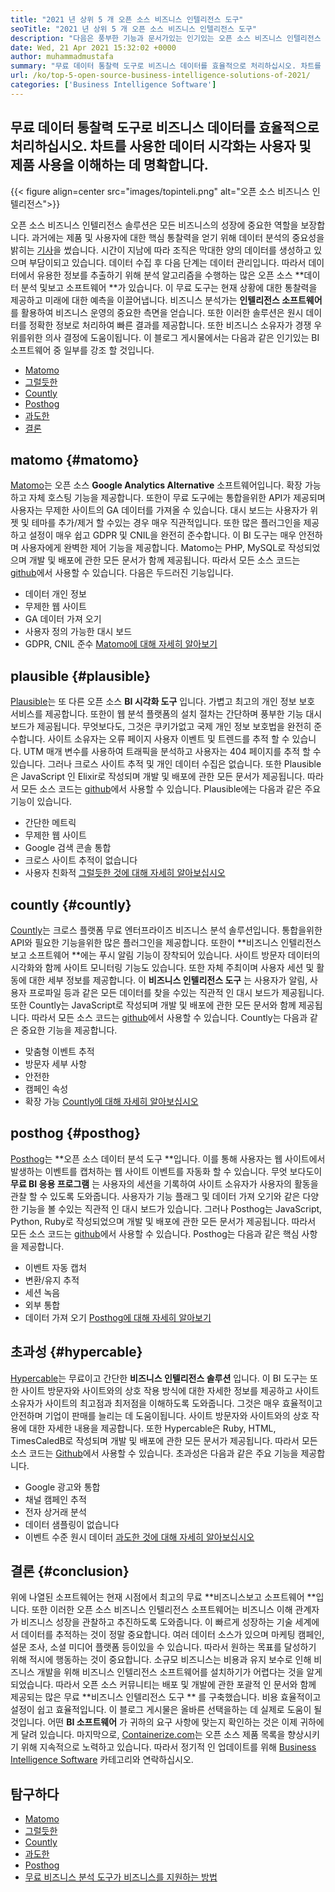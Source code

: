 ```yaml
---
title: "2021 년 상위 5 개 오픈 소스 비즈니스 인텔리전스 도구" 
seoTitle: "2021 년 상위 5 개 오픈 소스 비즈니스 인텔리전스 도구" 
description: "다음은 풍부한 기능과 문서가있는 인기있는 오픈 소스 비즈니스 인텔리전스 도구 목록입니다. 이것들은 마토모, 그럴듯하고 카운트로 등입니다." 
date: Wed, 21 Apr 2021 15:32:02 +0000
author: muhammadmustafa
summary: "무료 데이터 통찰력 도구로 비즈니스 데이터를 효율적으로 처리하십시오. 차트를 사용한 데이터 시각화는 사용자 및 제품 사용을 이해하는 데 명확합니다." 
url: /ko/top-5-open-source-business-intelligence-solutions-of-2021/
categories: ['Business Intelligence Software']
---
```


## 무료 데이터 통찰력 도구로 비즈니스 데이터를 효율적으로 처리하십시오. 차트를 사용한 데이터 시각화는 사용자 및 제품 사용을 이해하는 데 명확합니다.

{{< figure align=center src="images/topinteli.png" alt="오픈 소스 비즈니스 인텔리전스">}}

오픈 소스 비즈니스 인텔리전스 솔루션은 모든 비즈니스의 성장에 중요한 역할을 보장합니다. 과거에는 제품 및 사용자에 대한 핵심 통찰력을 얻기 위해 데이터 분석의 중요성을 밝히는 [기사][1]을 썼습니다. 시간이 지남에 따라 조직은 막대한 양의 데이터를 생성하고 있으며 부담이되고 있습니다. 데이터 수집 후 다음 단계는 데이터 관리입니다. 따라서 데이터에서 유용한 정보를 추출하기 위해 분석 알고리즘을 수행하는 많은 오픈 소스 **데이터 분석 및보고 소프트웨어 **가 있습니다. 이 무료 도구는 현재 상황에 대한 통찰력을 제공하고 미래에 대한 예측을 이끌어냅니다. 비즈니스 분석가는  **인텔리전스 소프트웨어**  를 활용하여 비즈니스 운영의 중요한 측면을 얻습니다. 또한 이러한 솔루션은 원시 데이터를 정확한 정보로 처리하여 빠른 결과를 제공합니다. 또한 비즈니스 소유자가 경쟁 우위를위한 의사 결정에 도움이됩니다. 이 블로그 게시물에서는 다음과 같은 인기있는 BI 소프트웨어 중 일부를 강조 할 것입니다.
  * [Matomo][2]
  * [그럴듯한][3]
  * [Countly][4]
  * [Posthog][5]
  * [과도한][6]
  * [결론][7]

## matomo   {#matomo}
[Matomo][8]는 오픈 소스 **Google Analytics Alternative**  소프트웨어입니다. 확장 가능하고 자체 호스팅 기능을 제공합니다. 또한이 무료 도구에는 통합을위한 API가 제공되며 사용자는 무제한 사이트의 GA 데이터를 가져올 수 있습니다. 대시 보드는 사용자가 위젯 및 테마를 추가/제거 할 수있는 경우 매우 직관적입니다. 또한 많은 플러그인을 제공하고 설정이 매우 쉽고 GDPR 및 CNIL을 완전히 준수합니다. 이 BI 도구는 매우 안전하며 사용자에게 완벽한 제어 기능을 제공합니다. Matomo는 PHP, MySQL로 작성되었으며 개발 및 배포에 관한 모든 문서가 함께 제공됩니다. 따라서 모든 소스 코드는 [github][9]에서 사용할 수 있습니다.
다음은 두드러진 기능입니다.
  * 데이터 개인 정보
  * 무제한 웹 사이트
  * GA 데이터 가져 오기
  * 사용자 정의 가능한 대시 보드
  * GDPR, CNIL 준수
[Matomo에 대해 자세히 알아보기][10]

## plausible   {#plausible}
[Plausible][11]는 또 다른 오픈 소스 **BI 시각화 도구** 입니다. 가볍고 최고의 개인 정보 보호 서비스를 제공합니다. 또한이 웹 분석 플랫폼의 설치 절차는 간단하며 풍부한 기능 대시 보드가 제공됩니다. 무엇보다도, 그것은 쿠키가없고 국제 개인 정보 보호법을 완전히 준수합니다. 사이트 소유자는 오류 페이지 사용자 이벤트 및 트렌드를 추적 할 수 있습니다. UTM 매개 변수를 사용하여 트래픽을 분석하고 사용자는 404 페이지를 추적 할 수 있습니다. 그러나 크로스 사이트 추적 및 개인 데이터 수집은 없습니다. 또한 Plausible은 JavaScript 인 Elixir로 작성되며 개발 및 배포에 관한 모든 문서가 제공됩니다. 따라서 모든 소스 코드는 [github][12]에서 사용할 수 있습니다.
Plausible에는 다음과 같은 주요 기능이 있습니다.
  * 간단한 메트릭
  * 무제한 웹 사이트
  * Google 검색 콘솔 통합
  * 크로스 사이트 추적이 없습니다
  * 사용자 친화적
[그럴듯한 것에 대해 자세히 알아보십시오][13]

## countly   {#countly}
[Countly][14]는 크로스 플랫폼 무료 엔터프라이즈 비즈니스 분석 솔루션입니다. 통합을위한 API와 필요한 기능을위한 많은 플러그인을 제공합니다. 또한이 **비즈니스 인텔리전스보고 소프트웨어 **에는 푸시 알림 기능이 장착되어 있습니다. 사이트 방문자 데이터의 시각화와 함께 사이트 모니터링 기능도 있습니다. 또한 자체 주최이며 사용자 세션 및 활동에 대한 세부 정보를 제공합니다. 이  **비즈니스 인텔리전스 도구**  는 사용자가 알림, 사용자 프로파일 등과 같은 모든 데이터를 찾을 수있는 직관적 인 대시 보드가 제공됩니다. 또한 Countly는 JavaScript로 작성되며 개발 및 배포에 관한 모든 문서와 함께 제공됩니다. 따라서 모든 소스 코드는 [github][15]에서 사용할 수 있습니다.
Countly는 다음과 같은 중요한 기능을 제공합니다.
  * 맞춤형 이벤트 추적
  * 방문자 세부 사항
  * 안전한
  * 캠페인 속성
  * 확장 가능
[Countly에 대해 자세히 알아보십시오][16]

## posthog   {#posthog}
[Posthog][17]는 **오픈 소스 데이터 분석 도구 **입니다. 이를 통해 사용자는 웹 사이트에서 발생하는 이벤트를 캡처하는 웹 사이트 이벤트를 자동화 할 수 있습니다. 무엇 보다도이  **무료 BI 응용 프로그램**  는 사용자의 세션을 기록하여 사이트 소유자가 사용자의 활동을 관찰 할 수 있도록 도와줍니다. 사용자가 기능 플래그 및 데이터 가져 오기와 같은 다양한 기능을 볼 수있는 직관적 인 대시 보드가 있습니다. 그러나 Posthog는 JavaScript, Python, Ruby로 작성되었으며 개발 및 배포에 관한 모든 문서가 제공됩니다. 따라서 모든 소스 코드는 [github][18]에서 사용할 수 있습니다.
Posthog는 다음과 같은 핵심 사항을 제공합니다.
  * 이벤트 자동 캡처
  * 변환/유지 추적
  * 세션 녹음
  * 외부 통합
  * 데이터 가져 오기
[Posthog에 대해 자세히 알아보기][19]

## 초과성   {#hypercable}
[Hypercable][20]는 무료이고 간단한 **비즈니스 인텔리전스 솔루션** 입니다. 이 BI 도구는 또한 사이트 방문자와 사이트와의 상호 작용 방식에 대한 자세한 정보를 제공하고 사이트 소유자가 사이트의 최고점과 최저점을 이해하도록 도와줍니다. 그것은 매우 효율적이고 안전하며 기업이 판매를 늘리는 데 도움이됩니다. 사이트 방문자와 사이트와의 상호 작용에 대한 자세한 내용을 제공합니다. 또한 Hypercable은 Ruby, HTML, TimesCaledB로 작성되며 개발 및 배포에 관한 모든 문서가 제공됩니다. 따라서 모든 소스 코드는 [Github][21]에서 사용할 수 있습니다.
초과성은 다음과 같은 주요 기능을 제공합니다.
  * Google 광고와 통합
  * 채널 캠페인 추적
  * 전자 상거래 분석
  * 데이터 샘플링이 없습니다
  * 이벤트 수준 원시 데이터
[과도한 것에 대해 자세히 알아보십시오][20]

## 결론   {#conclusion}
위에 나열된 소프트웨어는 현재 시점에서 최고의 무료 **비즈니스보고 소프트웨어 **입니다. 또한 이러한 오픈 소스 비즈니스 인텔리전스 소프트웨어는 비즈니스 이해 관계자가 비즈니스 성장을 관찰하고 추진하도록 도와줍니다. 이 빠르게 성장하는 기술 세계에서 데이터를 추적하는 것이 정말 중요합니다. 여러 데이터 소스가 있으며 마케팅 캠페인, 설문 조사, 소셜 미디어 플랫폼 등이있을 수 있습니다. 따라서 원하는 목표를 달성하기 위해 적시에 행동하는 것이 중요합니다. 소규모 비즈니스는 비용과 유지 보수로 인해 비즈니스 개발을 위해 비즈니스 인텔리전스 소프트웨어를 설치하기가 어렵다는 것을 알게되었습니다. 따라서 오픈 소스 커뮤니티는 배포 및 개발에 관한 포괄적 인 문서와 함께 제공되는 많은 무료  **비즈니스 인텔리전스 도구 ** 를 구축했습니다. 비용 효율적이고 설정이 쉽고 효율적입니다. 이 블로그 게시물은 올바른 선택을하는 데 실제로 도움이 될 것입니다. 어떤  **BI 소프트웨어**  가 귀하의 요구 사항에 맞는지 확인하는 것은 이제 귀하에게 달려 있습니다.
마지막으로, [Containerize.com][22]는 오픈 소스 제품 목록을 향상시키기 위해 지속적으로 노력하고 있습니다. 따라서 정기적 인 업데이트를 위해 [Business Intelligence Software][23] 카테고리와 연락하십시오.

## 탐구하다
  * [Matomo][8]
  * [그럴듯한][11]
  * [Countly][14]
  * [과도한][20]
  * [Posthog][17]
  * [무료 비즈니스 분석 도구가 비즈니스를 지원하는 방법][24]

  
[1]: https://blog.containerize.com/category/business-intelligence-software/
[2]: #Matomo
[3]: #Plausible
[4]: #Countly
[5]: #Posthog
[6]: #HyperCable
[7]: #Conclusion
[8]: https://products.containerize.com/business-intelligence/matomo
[9]: https://github.com/matomo-org/matomo
[10]: https://matomo.org/
[11]: https://products.containerize.com/business-intelligence/plausible
[12]: https://github.com/plausible/analytics
[13]: https://plausible.io/
[14]: https://products.containerize.com/business-intelligence/countly
[15]: https://github.com/countly/countly-server
[16]: https://count.ly/
[17]: https://products.containerize.com/business-intelligence/posthog
[18]: https://github.com/PostHog/posthog
[19]: https://posthog.com/
[20]: https://products.containerize.com/business-intelligence/hypercable
[21]: https://github.com/HyperCable/hypercable
[22]: https://www.containerize.com/
[23]: https://products.containerize.com/business-intelligence/
[24]: https://blog.containerize.com/2021/03/12/how-free-business-analytics-tools-assist-your-business/
